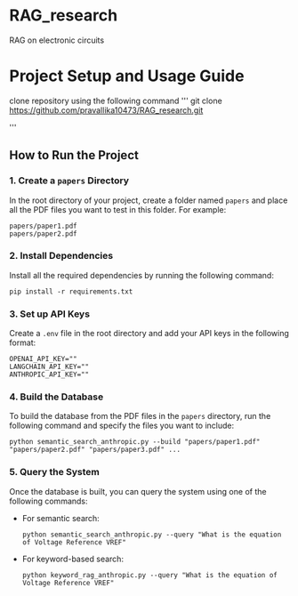 # RAG_research
RAG on electronic circuits


# Project Setup and Usage Guide

clone repository using the following command
'''
git clone https://github.com/pravallika10473/RAG_research.git

'''

## How to Run the Project

### 1. Create a `papers` Directory
In the root directory of your project, create a folder named `papers` and place all the PDF files you want to test in this folder. For example:
```
papers/paper1.pdf
papers/paper2.pdf
```

### 2. Install Dependencies
Install all the required dependencies by running the following command:
```
pip install -r requirements.txt
```

### 3. Set up API Keys
Create a `.env` file in the root directory and add your API keys in the following format:
```
OPENAI_API_KEY=""
LANGCHAIN_API_KEY=""
ANTHROPIC_API_KEY=""
```

### 4. Build the Database
To build the database from the PDF files in the `papers` directory, run the following command and specify the files you want to include:
```
python semantic_search_anthropic.py --build "papers/paper1.pdf" "papers/paper2.pdf" "papers/paper3.pdf" ...
```

### 5. Query the System
Once the database is built, you can query the system using one of the following commands:

- For semantic search:
  ```
  python semantic_search_anthropic.py --query "What is the equation of Voltage Reference VREF"
  ```

- For keyword-based search:
  ```
  python keyword_rag_anthropic.py --query "What is the equation of Voltage Reference VREF"
  ```
